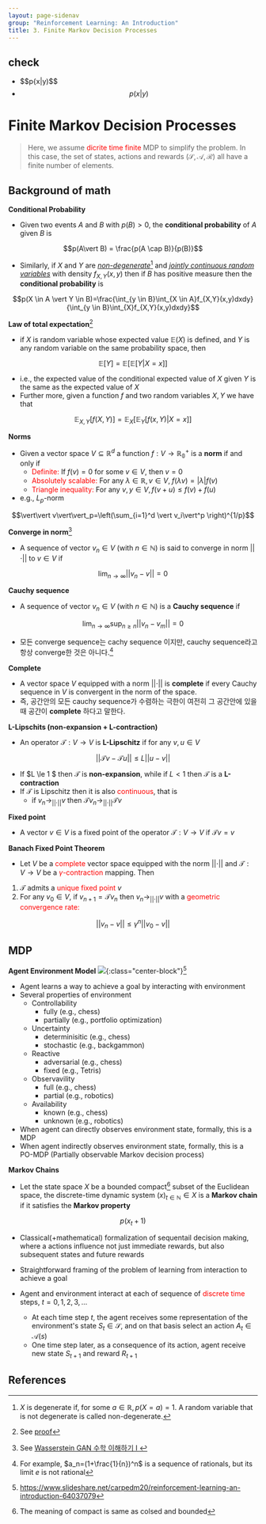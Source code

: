 ```yaml
---
layout: page-sidenav
group: "Reinforcement Learning: An Introduction"
title: 3. Finite Markov Decision Processes
---
```


check
-----

- $$p{x|y)$$
- $$p(x|y)$$

# Finite Markov Decision Processes
> Here, we assume <span style=color:red>dicrite time finite</span> MDP to simplify the problem. In this case, the set of states, actions and rewards ($\mathcal{S},\mathcal{A},\mathcal{R}$) all have a finite number of elements.

Background of math
------------------
**Conditional Probability**
- Given two events $A$ and $B$ with $p(B) > 0$, the **conditional probability** of $A$ given $B$ is

$$p(A\vert B) = \frac{p(A \cap B)}{p(B)}$$

- Similarly, if $X$ and $Y$ are <u>*non-degenerate*</u>[^1] and <u>*jointly continuous random variables*</u> with density $f_{X,Y}(x,y)$ then if $B$ has positive measure then the **conditional probability** is

$$p(X \in A \vert Y \in B)=\frac{\int_{y \in B}\int_{X \in A}f_{X,Y}(x,y)dxdy}{\int_{y \in B}\int_{X}f_{X,Y}(x,y)dxdy}$$

**Law of total expectation**[^2]
- if $X$ is random variable whose expected value $\mathbb{E}(X)$ is defined, and $Y$ is any random variable on the same probability space, then

$$\mathbb{E}[Y]=\mathbb{E}[\mathbb{E}[Y\vert X=x]]$$

- i.e., the expected value of the conditional expected value of $X$ given $Y$ is the same as the expected value of $X$
- Further more, given a function $f$ and two random variables $X, Y$ we have that

$$\mathbb{E}_{X,Y}[f(X,Y)]=\mathbb{E}_X[\mathbb{E}_Y[f(x,Y)\vert X=x]]$$

**Norms**
- Given a vector space $V \subseteq \mathbb{R}^d$ a function $f:V \to \mathbb{R_0}^+$ is a **norm** if and only if
  - <span style="color:red">Definite:</span> If $f(v)=0$ for some $v\in V$, then $v=0$
  - <span style="color:red">Absolutely scalable:</span> For any $\lambda\in \mathbb{R}, v\in V, \; f(\lambda v)=\vert\lambda \vert f(v)$
  - <span style="color:red">Triangle inequality:</span> For any $v,y \in V, f(v+u) \le f(v)+f(u)$
- e.g., $L_p$-norm

$$\vert\vert v\vert\vert_p=\left(\sum_{i=1}^d \vert v_i\vert^p \right)^{1/p}$$

**Converge in norm**[^3]
- A sequence of vector $v_n\in V$ (with $n \in \mathbb{N}$) is said to converge in norm $\vert\vert\cdot\vert\vert$ to $v\in V$ if

$$\lim_{n\to \infty}\vert\vert v_n - v\vert\vert=0$$

**Cauchy sequence**
- A sequence of vector $v_n\in V$ (with $n \in \mathbb{N}$) is a **Cauchy sequence** if

$$\lim_{n\to \infty}\sup_{n\ge n}\vert\vert v_n-v_m\vert\vert=0$$

- 모든 converge sequence는 cachy sequence 이지만, cauchy sequence라고 항상 converge한 것은 아니다.[^4]

**Complete**
- A vector space $V$ equipped with a norm $\vert\vert\cdot\vert\vert$ is **complete** if every Cauchy sequence in $V$ is convergent in the norm of the space.
- 즉, 공간안의 모든 cauchy sequence가 수렴하는 극한이 여전히 그 공간안에 있을때 공간이 **complete** 하다고 말한다.

**L-Lipschits (non-expansion + L-contraction)**
- An operator $\mathcal{T}:V\to V$ is **L-Lipschitz** if for any $v,u \in V$

$$\vert\vert\mathcal{T}v - \mathcal{T}u\vert\vert \le L\vert\vert u-v \vert\vert$$

- If $L \le 1 $ then $\mathcal{T}$ is **non-expansion**, while if $L<1$ then $\mathcal{T}$ is a **L-contraction**
- If $\mathcal{T}$ is Lipschitz then it is also <span style=color:red>continuous</span>, that is
  - if $v_n \to_{\vert\vert\cdot\vert\vert}v$ then $\mathcal{T}v_n \to_{\vert\vert\cdot\vert\vert}\mathcal{T}v$

**Fixed point**
- A vector $v\in V$ is a fixed point of the operator $\mathcal{T}:V\to V$ if $\mathcal{T}v=v$

**Banach Fixed Point Theorem**
- Let $V$ be a <span style=color:red>complete</span> vector space equipped with the norm $\vert\vert\cdot\vert\vert$ and $\mathcal{T}:V\to V$ be a <span style=color:red>$\gamma$-contraction</span> mapping. Then
1. $\mathcal{T}$ admits a <span style=color:red>unique fixed point</span> $v$
2. For any $v_0 \in V$, if $v_{n+1}=\mathcal{T}v_n$ then $v_n\to_{\vert\vert\cdot\vert\vert}v$ with a <span style=color:red>geometric convergence rate:</span>

$$\vert\vert v_n-v\vert\vert \le \gamma^n\vert\vert v_0-v \vert\vert$$

MDP
---

**Agent Environment Model**
![]({{site.baseurl}}/images/rl_study/rli-1.1.PNG){:class="center-block"}[^5]
- Agent learns a way to achieve a goal by interacting with environment
- Several properties of environment
  - Controllability
    - fully (e.g., chess)
    - partially (e.g., portfolio optimization)
  - Uncertainty
    - determinisitic (e.g., chess)
    - stochastic (e.g., backgammon)
  - Reactive
    - adversarial (e.g., chess)
    - fixed (e.g., Tetris)
  - Observavility
    - full (e.g., chess)
    - partial (e.g., robotics)
  - Availability
    - known (e.g., chess)
    - unknown (e.g., robotics)
- When agent can directly observes environment state, formally, this is a MDP
- When agent indirectly observes environment state, formally, this is a PO-MDP (Partially observable Markov decision process)

**Markov Chains**
- Let the state space $X$ be a bounded compact[^6] subset of the Euclidean space, the discrete-time dynamic system ${(x)}_{t\in \mathbb{N}} \in X$ is a **Markov chain** if it satisfies the **Markov property**

$$p(x_t+1)$$


- Classical(+mathematical) formalization of sequentail decision making, where a actions influence not just immediate rewards, but also subsequent states and future rewards
- Straightforward framing of the problem of learning from interaction to achieve a goal

- Agent and environment interact at each of sequence of <span style=color:red>discrete time</span> steps, $t=0,1,2,3,...$
  - At each time step $t$, the agent receives some representation of the environment's state $S_t \in \mathcal{S}$, and on that basis select an action $A_t \in \mathcal{A}(s)$
  - One time step later, as a consequence of its action, agent receive new state $S_{t+1}$ and reward $R_{t+1}$


References
----------
[^1]: $X$ is degenerate if, for some $a \in \mathbb{R}, p(X=a)=1$. A random variable that is not degenerate is called non-degenerate.
[^2]: See [proof](https://en.wikipedia.org/wiki/Law_of_total_expectation#Proof_in_the_general_case)
[^3]: See [Wasserstein GAN 수학 이해하기 I ](https://www.slideshare.net/ssuser7e10e4/wasserstein-gan-i)
[^4]: For example, $a_n=(1+\frac{1}{n})^n$ is a sequence of rationals, but its limit $e$ is not rational
[^5]: https://www.slideshare.net/carpedm20/reinforcement-learning-an-introduction-64037079
[^6]: The meaning of compact is same as colsed and bounded
